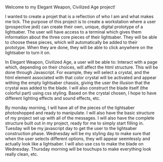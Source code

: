 Welcome to my Elegant Weapon, Civilized Age project!

I wanted to create a projet that is a reflection of who I am and what makes me tick. The purpose of this project is to create a workstation 
where a user (prospective jedi) can create their own, unique, digital prototype of a lightsaber. The user will have access to a terminal
which gives them information about the three core pieces of their lightsaber. They will be able to choose these pieces, which will automatically be added to their prototype. When they are done, they will be able to click anywhere on the lightsaber to turn it on.

In Elegant Weapon, Civilized Age, a user will be able to:
 Interact with a page which, depending on their choices, will affect the html structure. This will be done through Javascript. For example, they will select a crystal, and the html element associated with that color crystal will be activated and appear withing the empty lightsaber chassis, giving the user the illusion that the crystal was added to the blade. I will also construct the blade itself (the colorful part) using css styling. Based on the crystal chosen, I hope to have different lighting effects and sound effects, etc. 

 By monday morning, I will have all of the pieces of the lightsaber photoshopped and ready to manipulate. I will also have the basic structure of my project set up with all of the messages. I will also have the complete structure built out in my project, ready for me to simply start filling in. Tuesday will be my javascript day to get the user to the lightsaber construction phase. Wednesday will be my styling day to make sure that when the user selects different options, they will appear seemlessly and actually look like a lightsaber. I will also use css to make the blade on Wednesday. Thursday morning will be touchups to make everything look really clean, etc. 